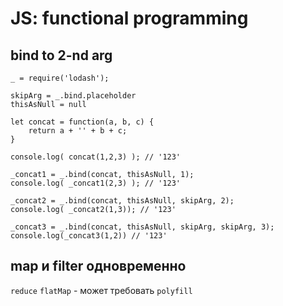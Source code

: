 # JS: functional programming

## bind to 2-nd arg

```
_ = require('lodash');

skipArg = _.bind.placeholder
thisAsNull = null

let concat = function(a, b, c) {
    return a + '' + b + c;
}

console.log( concat(1,2,3) ); // '123'

_concat1 = _.bind(concat, thisAsNull, 1);
console.log( _concat1(2,3) ); // '123'

_concat2 = _.bind(concat, thisAsNull, skipArg, 2);
console.log( _concat2(1,3)); // '123'

_concat3 = _.bind(concat, thisAsNull, skipArg, skipArg, 3);
console.log(_concat3(1,2)) // '123'
```

## map и filter одновременно

`reduce`
`flatMap` - может требовать `polyfill`
